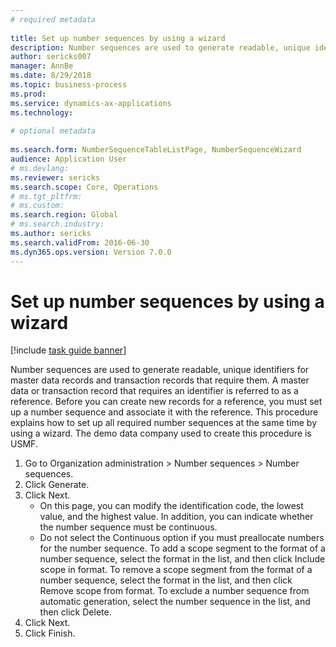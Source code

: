 ```yaml
--- 
# required metadata 
 
title: Set up number sequences by using a wizard
description: Number sequences are used to generate readable, unique identifiers for master data records and transaction records that require them. 
author: sericks007
manager: AnnBe 
ms.date: 8/29/2018
ms.topic: business-process 
ms.prod:  
ms.service: dynamics-ax-applications 
ms.technology:  
 
# optional metadata 
 
ms.search.form: NumberSequenceTableListPage, NumberSequenceWizard   
audience: Application User 
# ms.devlang:  
ms.reviewer: sericks
ms.search.scope: Core, Operations 
# ms.tgt_pltfrm:  
# ms.custom:  
ms.search.region: Global
# ms.search.industry: 
ms.author: sericks
ms.search.validFrom: 2016-06-30 
ms.dyn365.ops.version: Version 7.0.0 
---
```

# Set up number sequences by using a wizard

[!include [task guide banner](../../includes/task-guide-banner.md)]

Number sequences are used to generate readable, unique identifiers for master data records and transaction records that require them. A master data or transaction record that requires an identifier is referred to as a reference. Before you can create new records for a reference, you must set up a number sequence and associate it with the reference. This procedure explains how to set up all required number sequences at the same time by using a wizard. The demo data company used to create this procedure is USMF.

1. Go to Organization administration > Number sequences > Number sequences.
2. Click Generate.
3. Click Next.
    * On this page, you can modify the identification code, the lowest value, and the highest value. In addition, you can indicate whether the number sequence must be continuous.   
    * Do not select the Continuous option if you must preallocate numbers for the number sequence.     To add a scope segment to the format of a number sequence, select the format in the list, and then click Include scope in format.     To remove a scope segment from the format of a number sequence, select the format in the list, and then click Remove scope from format.     To exclude a number sequence from automatic generation, select the number sequence in the list, and then click Delete.  
4. Click Next.
5. Click Finish.


